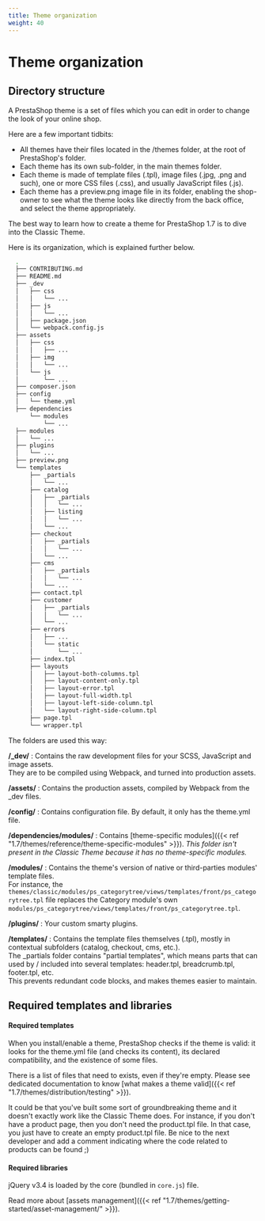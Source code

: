 ```yaml
---
title: Theme organization
weight: 40
---
```


# Theme organization

## Directory structure

A PrestaShop theme is a set of files which you can edit in order to change the look of your online shop.

Here are a few important tidbits:

- All themes have their files located in the /themes folder, at the root of PrestaShop's folder.
- Each theme has its own sub-folder, in the main themes folder.
- Each theme is made of template files (.tpl), image files (.jpg, .png and such), one or more CSS files (.css), and usually JavaScript files (.js).
- Each theme has a preview.png image file in its folder, enabling the shop-owner to see what the theme looks like directly from the back office, and select the theme appropriately.

The best way to learn how to create a theme for PrestaShop 1.7 is to dive into the Classic Theme.

Here is its organization, which is explained further below.

```bash
  .
  ├── CONTRIBUTING.md
  ├── README.md
  ├── _dev
  │   ├── css
  │   │   └── ...
  │   ├── js
  │   │   └── ...
  │   ├── package.json
  │   └── webpack.config.js
  ├── assets
  │   ├── css
  │   │   ├── ...
  │   ├── img
  │   │   └── ...
  │   └── js
  │       └── ...
  ├── composer.json
  ├── config
  │   └── theme.yml
  ├── dependencies
      └── modules
          └── ...
  ├── modules
  │   └── ...
  ├── plugins
  │   └── ...
  ├── preview.png
  └── templates
      ├── _partials
      │   └── ...
      ├── catalog
      │   ├── _partials
      │   │   └── ...
      │   ├── listing
      │   │   └── ...
      │   └── ...
      ├── checkout
      │   ├── _partials
      │   │   └── ...
      │   └── ...
      ├── cms
      │   ├── _partials
      │   │   └── ...
      │   └── ...
      ├── contact.tpl
      ├── customer
      │   ├── _partials
      │   │   └── ...
      │   └── ...
      ├── errors
      │   ├── ...
      │   └── static
      │       └── ...
      ├── index.tpl
      ├── layouts
      │   ├── layout-both-columns.tpl
      │   ├── layout-content-only.tpl
      │   ├── layout-error.tpl
      │   ├── layout-full-width.tpl
      │   ├── layout-left-side-column.tpl
      │   └── layout-right-side-column.tpl
      ├── page.tpl
      └── wrapper.tpl
```

The folders are used this way:

**/_dev/**
: Contains the raw development files for your SCSS, JavaScript and image assets.  
  They are to be compiled using Webpack, and turned into production assets.

**/assets/**
: Contains the production assets, compiled by Webpack from the _dev files.

**/config/**
: Contains configuration file. By default, it only has the theme.yml file.

**/dependencies/modules/**
: Contains [theme-specific modules]({{< ref "1.7/themes/reference/theme-specific-modules" >}}). *This folder isn't present in the Classic Theme because it has no theme-specific modules.*

**/modules/**
: Contains the theme's version of native or third-parties modules' template files.  
  For instance, the `themes/classic/modules/ps_categorytree/views/templates/front/ps_categorytree.tpl` file replaces the Category module's own `modules/ps_categorytree/views/templates/front/ps_categorytree.tpl`.

**/plugins/**
: Your custom smarty plugins.

**/templates/**
: Contains the template files themselves (.tpl), mostly in contextual subfolders (catalog, checkout, cms, etc.).  
  The _partials folder contains "partial templates", which means parts
  that can used by / included into several templates: header.tpl, breadcrumb.tpl, footer.tpl, etc.  
  This prevents redundant code blocks, and makes themes easier to maintain.


## Required templates and libraries

#### Required templates

When you install/enable a theme, PrestaShop checks if the theme is valid: it looks for the theme.yml file
(and checks its content), its declared compatibility, and the existence of some files.

There is a list of files that need to exists, even if they're empty. Please see dedicated documentation
to know [what makes a theme valid]({{< ref "1.7/themes/distribution/testing" >}}).

It could be that you've built some sort of groundbreaking theme and it doesn't exactly work like the
Classic Theme does. For instance, if you don't have a product page, then you don't need the product.tpl file.
In that case, you just have to create an empty product.tpl file. Be nice to the next developer and
add a comment indicating where the code related to products can be found ;)

#### Required libraries

jQuery v3.4 is loaded by the core (bundled in `core.js`) file.

Read more about [assets management]({{< ref "1.7/themes/getting-started/asset-management/" >}}).
